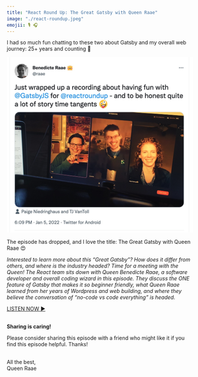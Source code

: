 ```yaml
---
title: "React Round Up: The Great Gatsby with Queen Raae"
image: "./react-roundup.jpeg"
emojii: 🎙 🎧
---
```


I had so much fun chatting to these two about Gatsby and my overall web journey: 25+ years and counting 👵

[![Tweet Screenshot](./roundup-tweet.jpg "Just wrapped up a recording about having fun with @GatsbyJS for @reactroundup - and to be honest quite a lot of storytime tangents 🤪")](https://twitter.com/raae/status/1478775716967858179)

The episode has dropped, and I love the title: The Great Gatsby with Queen Raae 😍

_Interested to learn more about this “Great Gatsby”? How does it differ from others, and where is the industry headed? Time for a meeting with the Queen! The React team sits down with Queen Benedicte Raae, a software developer and overall coding wizard in this episode. They discuss the ONE feature of Gatsby that makes it so beginner friendly, what Queen Raae learned from her years of Wordpress and web building, and where they believe the conversation of “no-code vs code everything” is headed._

[LISTEN NOW ▶️](https://reactroundup.com/the-great-gatsby-with-queen-raae-react-168)

&nbsp;  
**Sharing is caring!**

Please consider sharing this episode with a friend who might like it if you find this episode helpful. Thanks!

&nbsp;  
All the best,  
Queen Raae
